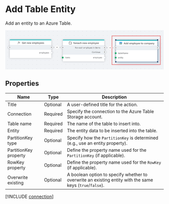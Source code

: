# Add Table Entity

Add an entity to an Azure Table.

![img](../../../../images/flow/add-table-entity.png)


## Properties

| Name                   | Type       | Description          |
|------------------------|------------|-------------------|
| Title              | Optional   | A user-defined title for the action.            |
| Connection         | Required   | Specify the connection to the Azure Table Storage account.            |
| Table name         | Required   | The name of the table to insert into.                    |
| Entity             | Required   | The entity data to be inserted into the table.            |
| PartitionKey type  | Optional   | Specify how the `PartitionKey` is determined (e.g., use an entity property).            |
| PartitionKey property | Optional | Define the property name used for the `PartitionKey` (if applicable).                    |
| RowKey property    | Optional   | Define the property name used for the `RowKey` (if applicable).   |
| Overwrite existing | Optional   | A boolean option to specify whether to overwrite an existing entity with the same keys (`true`/`false`). |



[!INCLUDE [connection](connection.md)]
